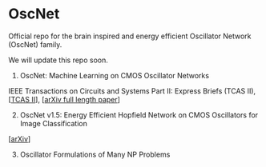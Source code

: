# OscNet
Official repo for the brain inspired and energy efficient Oscillator Network (OscNet) family.

We will update this repo soon.

1. OscNet: Machine Learning on CMOS Oscillator Networks

IEEE Transactions on Circuits and Systems Part II: Express Briefs (TCAS II), [[TCAS II](https://ieeexplore.ieee.org/abstract/document/11016088)], [[arXiv full length paper](https://arxiv.org/abs/2502.07192)]

2. OscNet v1.5: Energy Efficient Hopfield Network on CMOS Oscillators for Image Classification

[[arXiv](https://arxiv.org/abs/2506.12610)]

3. Oscillator Formulations of Many NP Problems
